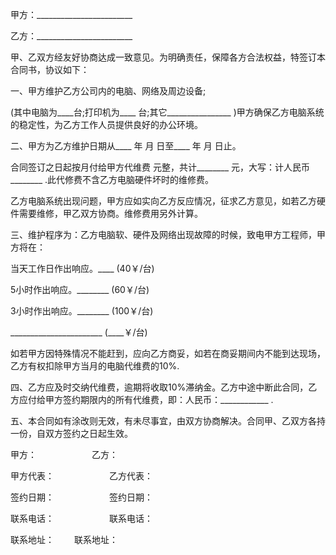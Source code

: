 
 


甲方：________________________


乙方：________________________


甲、乙双方经友好协商达成一致意见。为明确责任，保障各方合法权益，特签订本合同书，协议如下：


一、甲方维护乙方公司内的电脑、网络及周边设备;


(其中电脑为____台;打印机为____ 台;其它________________ )甲方确保乙方电脑系统的稳定性，为乙方工作人员提供良好的办公环境。


二、甲方为乙方维护日期从____ 年 月 日至____ 年 月 日止。


合同签订之日起按月付给甲方代维费 元整，共计________ 元，大写：计人民币________ .此代修费不含乙方电脑硬件坏时的维修费。


乙方电脑系统出现问题，甲方应如实向乙方反应情况，征求乙方意见，如若乙方硬件需要维修，甲乙双方协商。维修费用另外计算。


三、维护程序为：乙方电脑软、硬件及网络出现故障的时候，致电甲方工程师，甲方将在：


当天工作日作出响应。____ (40￥/台)


5小时作出响应。________ (60￥/台)


3小时作出响应。________ (100￥/台)


_______________________ (____￥/台)


如若甲方因特殊情况不能赶到，应向乙方商妥，如若在商妥期间内不能到达现场，乙方有权扣除甲方当月的电脑代维费的10%.


四、乙方应及时交纳代维费，逾期将收取10%滞纳金。乙方中途中断此合同，乙方应付给甲方签约期限内的所有代维费，即：人民币：____________ .


五、本合同如有涂改则无效，有未尽事宜，由双方协商解决。合同甲、乙双方各持一份，自双方签约之日起生效。


甲方： 　　　　　　乙方：


甲方代表： 　　　　　　乙方代表：


签约日期： 　　　　　　签约日期：


联系电话： 　　　　　　联系电话：


联系地址： 　　联系地址：
 


 

 
 
 
 
 
  


  
 

  


  


  
 
 
 
 

